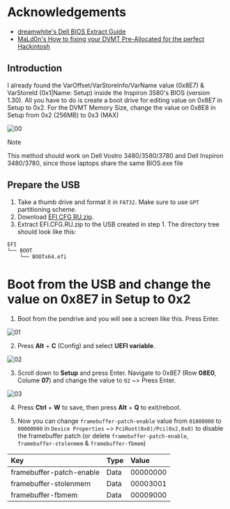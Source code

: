 # Acknowledgements
- [dreamwhite's Dell BIOS Extract Guide](https://github.com/dreamwhite/bios-extraction-guide/blob/master/Dell/README.md)
- [MaLd0n's How to fixing your DVMT Pre-Allocated for the perfect Hackintosh](https://olarila.com/topic/40092-how-to-fixing-your-dvmt-pre-allocated-for-the-perfect-hackintosh/)

## Introduction
I already found the VarOffset/VarStoreInfo/VarName value (0x8E7) & VarStoreId (0x1|Name: Setup) inside the Inspiron 3580's BIOS (version 1.30). All you have to do is create a boot drive for editing value on 0x8E7 in Setup to 0x2.
For the DVMT Memory Size, change the value on 0x8E8 in Setup from 0x2 (256MB) to 0x3 (MAX)

![00](https://github.com/user-attachments/assets/9b3c6d58-0426-4b96-b3b6-a10f62b3d3bf)

> [!NOTE]
> This method should work on Dell Vostro 3480/3580/3780 and Dell Inspiron 3480/3780, since those laptops share the same BIOS.exe file

## Prepare the USB
1. Take a thumb drive and format it in `FAT32`. Make sure to use `GPT` partitioning scheme.
2. Download [EFI CFG RU.zip](https://github.com/user-attachments/files/19006164/EFI.CFG.RU.zip).
3. Extract EFI.CFG.RU.zip to the USB created in step 1. The directory tree should look like this:
```
EFI
└── BOOT
    └── BOOTx64.efi
```

# Boot from the USB and change the value on 0x8E7 in Setup to 0x2
1. Boot from the pendrive and you will see a screen like this. Press Enter.

![01](https://github.com/user-attachments/assets/c4e43f8b-3814-4b99-bcbf-bc10294cca0a)

2. Press **Alt** + **C** (Config) and select **UEFI variable**.

![02](https://github.com/user-attachments/assets/bfc72a45-5e7b-4a10-bcfb-b39f6d67eddd)

3. Scroll down to **Setup** and press Enter. Navigate to 0x8E7 (Row **08E0**, Colume **07**) and change the value to `02` ~> Press Enter. 

![03](https://github.com/user-attachments/assets/9294133e-8723-47c8-9c20-dbc41075e4e2)

4. Press **Ctrl** + **W** to save, then press **Alt** + **Q** to exit/reboot.

5. Now you can change `framebuffer-patch-enable` value from `01000000` to `00000000` in ``Device Properties`` ~> ``PciRoot(0x0)/Pci(0x2,0x0)`` to disable the framebuffer patch (or delete `framebuffer-patch-enable`, `framebuffer-stolenmem` & `framebuffer-fbmem`)

| Key | Type | Value
| :--- | :--- | :--- |
| framebuffer-patch-enable | Data | 00000000 |
| framebuffer-stolenmem | Data | 00003001 |
| framebuffer-fbmem | Data | 00009000 |

   


